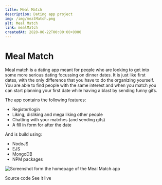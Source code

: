 ```yaml
---
title: Meal Match
description: Dating app project
img: /img/mealMatch.png
alt: Meal Match
link: mealMatch
createdAt: 2020-06-22T00:00:00+0000
---
```


# Meal Match

Meal match is a dating app meant for people who are looking to get into some more serious dating focussing on dinner dates. It is just like first dates, with the only difference that you have to do the organizing yourself. You are able to find people with the same interest and when you match you can start planning your first date while having a blast by sending funny gifs.

The app contains the following features:

- Register/login
- Liking, disliking and mega liking other people
- Chatting with your matches (and sending gifs)
- A fill in form for after the date

And is build using:

- NodeJS
- EJS
- MongoDB
- NPM packages

<!-- Screenshots -->

![Screenshot form the homepage of the Meal Match app](/img/mealMatch/mealMatchLogin.png)

<icon-link href="https://github.com/vuurvos1/projecttechgroup" target="_blank" icon="github">
Source code
</icon-link>

<icon-link href="https://moffelmatch.herokuapp.com" target="_blank" icon="launch">
See it live
</icon-link>
